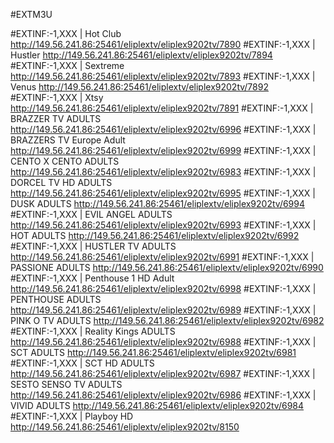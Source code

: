 #EXTM3U


#EXTINF:-1,XXX | Hot Club
http://149.56.241.86:25461/eliplextv/eliplex9202tv/7890
#EXTINF:-1,XXX | Hustler
http://149.56.241.86:25461/eliplextv/eliplex9202tv/7894
#EXTINF:-1,XXX | Sextreme
http://149.56.241.86:25461/eliplextv/eliplex9202tv/7893
#EXTINF:-1,XXX | Venus
http://149.56.241.86:25461/eliplextv/eliplex9202tv/7892
#EXTINF:-1,XXX | Xtsy
http://149.56.241.86:25461/eliplextv/eliplex9202tv/7891
#EXTINF:-1,XXX | BRAZZER TV ADULTS
http://149.56.241.86:25461/eliplextv/eliplex9202tv/6996
#EXTINF:-1,XXX | BRAZZERS TV Europe Adult
http://149.56.241.86:25461/eliplextv/eliplex9202tv/6999
#EXTINF:-1,XXX | CENTO X CENTO ADULTS
http://149.56.241.86:25461/eliplextv/eliplex9202tv/6983
#EXTINF:-1,XXX | DORCEL TV HD ADULTS
http://149.56.241.86:25461/eliplextv/eliplex9202tv/6995
#EXTINF:-1,XXX | DUSK ADULTS
http://149.56.241.86:25461/eliplextv/eliplex9202tv/6994
#EXTINF:-1,XXX | EVIL ANGEL ADULTS
http://149.56.241.86:25461/eliplextv/eliplex9202tv/6993
#EXTINF:-1,XXX | HOT ADULTS
http://149.56.241.86:25461/eliplextv/eliplex9202tv/6992
#EXTINF:-1,XXX | HUSTLER TV ADULTS
http://149.56.241.86:25461/eliplextv/eliplex9202tv/6991
#EXTINF:-1,XXX | PASSIONE ADULTS
http://149.56.241.86:25461/eliplextv/eliplex9202tv/6990
#EXTINF:-1,XXX | Penthouse 1 HD Adult
http://149.56.241.86:25461/eliplextv/eliplex9202tv/6998
#EXTINF:-1,XXX | PENTHOUSE ADULTS
http://149.56.241.86:25461/eliplextv/eliplex9202tv/6989
#EXTINF:-1,XXX | PINK O TV ADULTS
http://149.56.241.86:25461/eliplextv/eliplex9202tv/6982
#EXTINF:-1,XXX | Reality Kings ADULTS
http://149.56.241.86:25461/eliplextv/eliplex9202tv/6988
#EXTINF:-1,XXX | SCT ADULTS
http://149.56.241.86:25461/eliplextv/eliplex9202tv/6981
#EXTINF:-1,XXX | SCT HD ADULTS
http://149.56.241.86:25461/eliplextv/eliplex9202tv/6987
#EXTINF:-1,XXX | SESTO SENSO TV ADULTS
http://149.56.241.86:25461/eliplextv/eliplex9202tv/6986
#EXTINF:-1,XXX | VIVID ADULTS
http://149.56.241.86:25461/eliplextv/eliplex9202tv/6984
#EXTINF:-1,XXX | Playboy HD
http://149.56.241.86:25461/eliplextv/eliplex9202tv/8150
